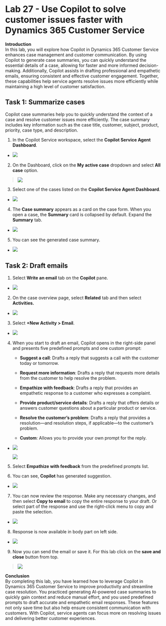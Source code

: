 # Lab 27 - Use Copilot to solve customer issues faster with Dynamics 365 Customer Service

**Introduction**  
In this lab, you will explore how Copilot in Dynamics 365 Customer
Service enhances case management and customer communication. By using
Copilot to generate case summaries, you can quickly understand the
essential details of a case, allowing for faster and more informed
decision-making. Additionally, Copilot assists in drafting professional
and empathetic emails, ensuring consistent and effective customer
engagement. Together, these capabilities help service agents resolve
issues more efficiently while maintaining a high level of customer
satisfaction.

## Task 1: Summarize cases

Copilot case summaries help you to quickly understand the context of a
case and resolve customer issues more efficiently. The case summary
includes key information such as the case title, customer, subject,
product, priority, case type, and description.

1.  In the Copilot Service workspace, select the **Copilot Service Agent
    Dashboard**.

- ![](./media/image1.png)

2.  On the Dashboard, click on the **My active case** dropdown and
    select **All case** option.

> ![](./media/image2.png)

3.  Select one of the cases listed on the **Copilot Service Agent
    Dashboard**.

- ![](./media/image3.png)

4.  The **Case summary** appears as a card on the case form. When you
    open a case, the **Summary** card is collapsed by default. Expand
    the **Summary** tab.

- ![](./media/image4.png)

5.  You can see the generated case summary.

- ![](./media/image5.png)

## Task 2: Draft emails

1.  Select **Write an email** tab on the **Copilot** pane.

- ![](./media/image6.png)

2.  On the case overview page, select **Related** tab and then select
    **Activities.**

- ![](./media/image7.png)

3.  Select **+New Activity \> Email**.

- ![](./media/image8.png)

4.  When you start to draft an email, Copilot opens in the right-side
    panel and presents five predefined prompts and one custom prompt:

    - **Suggest a call**: Drafts a reply that suggests a call with the
      customer today or tomorrow.

    - **Request more information**: Drafts a reply that requests more
      details from the customer to help resolve the problem.

    - **Empathize with feedback**: Drafts a reply that provides an
      empathetic response to a customer who expresses a complaint.

    - **Provide product/service details**: Drafts a reply that offers
      details or answers customer questions about a particular product
      or service.

    - **Resolve the customer’s problem**: Drafts a reply that provides a
      resolution—and resolution steps, if applicable—to the customer’s
      problem.

    - **Custom**: Allows you to provide your own prompt for the reply.

- ![](./media/image9.png)

  ![](./media/image10.png)

5.  Select **Empathize with feedback** from the predefined prompts list.

6.  You can see, **Copilot** has generated suggestion.

- ![](./media/image11.png)

7.  You can now review the response. Make any necessary changes, and
    then select **Copy to email** to copy the entire response to your
    draft. Or select part of the response and use the right-click menu
    to copy and paste the selection.

- ![](./media/image12.png)

8.  Response is now available in body part on left side.

- ![](./media/image13.png)

9.  Now you can send the email or save it. For this lab click on the
    **save and close** button from top.

> ![](./media/image14.png)

**Conclusion**  
By completing this lab, you have learned how to leverage Copilot in
Dynamics 365 Customer Service to improve productivity and streamline
case resolution. You practiced generating AI-powered case summaries to
quickly gain context and reduce manual effort, and you used predefined
prompts to draft accurate and empathetic email responses. These features
not only save time but also help ensure consistent communication with
customers. With Copilot, service agents can focus more on resolving
issues and delivering better customer experiences.
